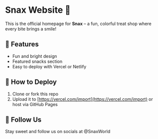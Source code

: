 # Snax Website 🍭

This is the official homepage for **Snax** – a fun, colorful treat shop where every bite brings a smile!

## 🌟 Features
- Fun and bright design
- Featured snacks section
- Easy to deploy with Vercel or Netlify

## 🚀 How to Deploy
1. Clone or fork this repo
2. Upload it to [https://vercel.com/import](https://vercel.com/import) or host via GitHub Pages

## 💌 Follow Us
Stay sweet and follow us on socials at @SnaxWorld
